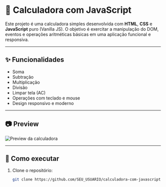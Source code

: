 # 🧮 Calculadora com JavaScript

Este projeto é uma calculadora simples desenvolvida com **HTML**, **CSS** e **JavaScript** puro (Vanilla JS). O objetivo é exercitar a manipulação do DOM, eventos e operações aritméticas básicas em uma aplicação funcional e responsiva.

---

## ✨ Funcionalidades

- Soma
- Subtração
- Multiplicação
- Divisão
- Limpar tela (AC)
- Operações com teclado e mouse
- Design responsivo e moderno

---

## 📷 Preview

![Preview da calculadora](./screenshot.png) <!-- Você pode tirar um print da calculadora funcionando e salvar com esse nome -->

---

## 🚀 Como executar

1. Clone o repositório:
   ```bash
   git clone https://github.com/SEU_USUARIO/calculadora-com-javascript.git
